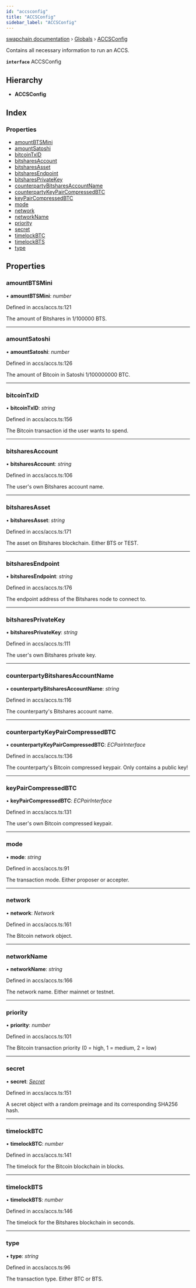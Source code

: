```yaml
---
id: "accsconfig"
title: "ACCSConfig"
sidebar_label: "ACCSConfig"
---
```


[swapchain documentation](../index.md) › [Globals](../globals.md) › [ACCSConfig](accsconfig.md)

Contains all necessary information to run an ACCS.

**`interface`** ACCSConfig

## Hierarchy

- **ACCSConfig**

## Index

### Properties

- [amountBTSMini](accsconfig.md#amountbtsmini)
- [amountSatoshi](accsconfig.md#amountsatoshi)
- [bitcoinTxID](accsconfig.md#bitcointxid)
- [bitsharesAccount](accsconfig.md#bitsharesaccount)
- [bitsharesAsset](accsconfig.md#bitsharesasset)
- [bitsharesEndpoint](accsconfig.md#bitsharesendpoint)
- [bitsharesPrivateKey](accsconfig.md#bitsharesprivatekey)
- [counterpartyBitsharesAccountName](accsconfig.md#counterpartybitsharesaccountname)
- [counterpartyKeyPairCompressedBTC](accsconfig.md#counterpartykeypaircompressedbtc)
- [keyPairCompressedBTC](accsconfig.md#keypaircompressedbtc)
- [mode](accsconfig.md#mode)
- [network](accsconfig.md#network)
- [networkName](accsconfig.md#networkname)
- [priority](accsconfig.md#priority)
- [secret](accsconfig.md#secret)
- [timelockBTC](accsconfig.md#timelockbtc)
- [timelockBTS](accsconfig.md#timelockbts)
- [type](accsconfig.md#type)

## Properties

### amountBTSMini

• **amountBTSMini**: _number_

Defined in accs/accs.ts:121

The amount of Bitshares in 1/100000 BTS.

---

### amountSatoshi

• **amountSatoshi**: _number_

Defined in accs/accs.ts:126

The amount of Bitcoin in Satoshi 1/100000000 BTC.

---

### bitcoinTxID

• **bitcoinTxID**: _string_

Defined in accs/accs.ts:156

The Bitcoin transaction id the user wants to spend.

---

### bitsharesAccount

• **bitsharesAccount**: _string_

Defined in accs/accs.ts:106

The user's own Bitshares account name.

---

### bitsharesAsset

• **bitsharesAsset**: _string_

Defined in accs/accs.ts:171

The asset on Bitshares blockchain. Either BTS or TEST.

---

### bitsharesEndpoint

• **bitsharesEndpoint**: _string_

Defined in accs/accs.ts:176

The endpoint address of the Bitshares node to connect to.

---

### bitsharesPrivateKey

• **bitsharesPrivateKey**: _string_

Defined in accs/accs.ts:111

The user's own Bitshares private key.

---

### counterpartyBitsharesAccountName

• **counterpartyBitsharesAccountName**: _string_

Defined in accs/accs.ts:116

The counterparty's Bitshares account name.

---

### counterpartyKeyPairCompressedBTC

• **counterpartyKeyPairCompressedBTC**: _ECPairInterface_

Defined in accs/accs.ts:136

The counterparty's Bitcoin compressed keypair. Only contains a public key!

---

### keyPairCompressedBTC

• **keyPairCompressedBTC**: _ECPairInterface_

Defined in accs/accs.ts:131

The user's own Bitcoin compressed keypair.

---

### mode

• **mode**: _string_

Defined in accs/accs.ts:91

The transaction mode. Either proposer or accepter.

---

### network

• **network**: _Network_

Defined in accs/accs.ts:161

The Bitcoin network object.

---

### networkName

• **networkName**: _string_

Defined in accs/accs.ts:166

The network name. Either mainnet or testnet.

---

### priority

• **priority**: _number_

Defined in accs/accs.ts:101

The Bitcoin transaction priority (0 = high, 1 = medium, 2 = low)

---

### secret

• **secret**: _[Secret](secret.md)_

Defined in accs/accs.ts:151

A secret object with a random preimage and its corresponding SHA256 hash.

---

### timelockBTC

• **timelockBTC**: _number_

Defined in accs/accs.ts:141

The timelock for the Bitcoin blockchain in blocks.

---

### timelockBTS

• **timelockBTS**: _number_

Defined in accs/accs.ts:146

The timelock for the Bitshares blockchain in seconds.

---

### type

• **type**: _string_

Defined in accs/accs.ts:96

The transaction type. Either BTC or BTS.
